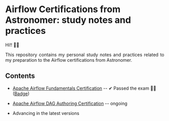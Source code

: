 # Airflow Certifications from Astronomer: study notes and practices

Hi!! :raising_hand_man:

<p align="justify">
This repository contains my personal study notes and practices related to my preparation to the Airflow certifications from Astronomer.
</p>

## Contents
- [Apache Airflow Fundamentals Certification](/fundamentals) -- ✔ Passed the exam 🤗😻 ([Badge](https://www.credly.com/badges/d552c6ec-6c18-4f62-b69d-3e3d26ccad46/public_url))
- [Apache Airflow DAG Authoring Certification](/dag_authoring) -- ongoing

- Advancing in the latest versions

